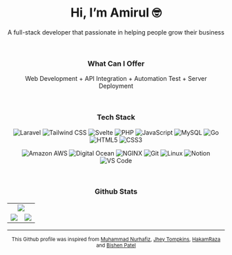 <h1 align='center'>Hi, I’m Amirul 🤓</h1>

<p align='center'>
	A full-stack developer that passionate in helping people grow their business
</p>

<br>

<h3 align='center'><strong>What Can I Offer</strong></h3>

<p align='center'>
 	Web Development + API Integration + Automation Test + Server Deployment
</p>

<br>

<h3 align='center'><strong>Tech Stack</strong></h3>

<!-- Languages & Framework-->

<p align='center'>
	<img alt="Laravel" src="https://img.shields.io/badge/Laravel-%23fd1303.svg?style=for-the-badge&logo=laravel&logoColor=white"/>
<!-- 	<img alt="InertiaJS" src="https://img.shields.io/badge/Inertia_JS-%238d5aea.svg?style=for-the-badge&logo=inertiajs&logoColor=white"/> -->
	<img alt="Tailwind CSS" src="https://img.shields.io/badge/Tailwind_CSS-%2306B6D4.svg?style=for-the-badge&logo=tailwind-css&logoColor=white"/>
	<img alt="Svelte" src="https://img.shields.io/badge/Svelte-%23FF3E00.svg?style=for-the-badge&logo=svelte&logoColor=white"/>
 	<img alt="PHP" src="https://img.shields.io/badge/php-%23777BB4.svg?style=for-the-badge&logo=php&logoColor=white"/>
 	<img alt="JavaScript" src="https://img.shields.io/badge/JavaScript-%23F7DF1E.svg?style=for-the-badge&logo=JavaScript&logoColor=black"/>
	<img alt="MySQL" src="https://img.shields.io/badge/MySQL-%23f29111.svg?style=for-the-badge&logo=mysql&logoColor=white" />
	<img alt="Go" src="https://img.shields.io/badge/go-%2300ADD8.svg?style=for-the-badge&logo=go&logoColor=white"/>
 	<img alt="HTML5" src="https://img.shields.io/badge/HTML5-%23E34F26.svg?style=for-the-badge&logo=HTML5&logoColor=white"/>
 	<img alt="CSS3" src="https://img.shields.io/badge/CSS3-%231572B6.svg?style=for-the-badge&logo=CSS3&logoColor=white"/>
</p>

<!-- Cloud Service & Tools-->

<p align='center'>
<!-- 	<img alt="RunCloud" src="https://img.shields.io/badge/runcloud-%23232F3E.svg?style=for-the-badge&logo=runcloud&logoColor=white"/> -->
	<img alt="Amazon AWS" src="https://img.shields.io/badge/aws-%23232F3E.svg?style=for-the-badge&logo=amazon-aws&logoColor=white"/>
	<img alt="Digital Ocean" src="https://img.shields.io/badge/digital_ocean-%230080FF.svg?style=for-the-badge&logo=digitalocean&logoColor=white"/>
	<img alt="NGINX" src="https://img.shields.io/badge/Nginx-%23009639.svg?style=for-the-badge&logo=nginx&logoColor=white" />
	<img alt="Git" src="https://img.shields.io/badge/Git-%23E44C30.svg?style=for-the-badge&logo=git&logoColor=white"/>
	<img alt="Linux" src="https://img.shields.io/badge/Linux-%23FCC624.svg?style=for-the-badge&logo=linux&logoColor=black"/>
	<img alt="Notion" src="https://img.shields.io/badge/notion-%23000000.svg?style=for-the-badge&logo=notion&logoColor=white"/>
	<img alt="VS Code" src="https://img.shields.io/badge/VS_Code-%23007ACC.svg?style=for-the-badge&logo=visual-studio-code&logoColor=white"/>
</p>

<br>

<h3 align='center'><strong>Github Stats</strong></h3>

<table align="center">
	<tr>
		<td align="center" width="100%" colspan="2">
			<img src="https://github-readme-streak-stats.herokuapp.com/?user=naimsolong&hide_border=true&layout=compact" align="center" />
		</td>
	</tr>
	<tr>
		<td align="center" width="50%">
			<img src="https://github-readme-stats.vercel.app/api/top-langs/?username=naimsolong&hide_border=true&layout=compact" align="center" />
		</td>  
		<td align="center" width="50%">
			<img src="https://github-readme-stats.vercel.app/api?username=naimsolong&show_icons=true&count_private=true&hide_border=true" align="center" />
		</td>
	</tr>
</table>

---

<p align="center">
	<sub>This Github profile was inspired from <a href="https://github.com/kurkurzz" target="_blank">Muhammad Nurhafiz</a>, <a href="https://github.com/jh3y" target="_blank">Jhey Tompkins</a>, <a href="https://github.com/HakamRaza" target="_blank">HakamRaza</a> and <a href="https://github.com/patelzz007" target="_blank">Bishen Patel</a></sub>
</p>
